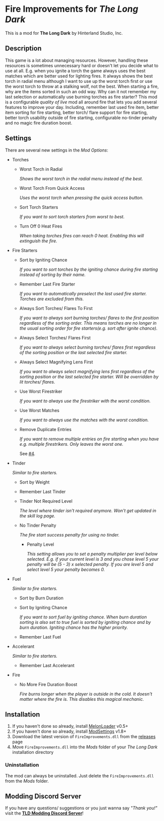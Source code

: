 # Fire Improvements for *The Long Dark*

This is a mod for **The Long Dark** by Hinterland Studio, Inc.

## Description

This game is a lot about managing resources. However, handling these resources is sometimes unnecessary hard or doesn't let you decide what to use at all. E.g. when you ignite a torch the game always uses the best matches which are better used for lighting fires. It always shows the best torch in radial menu although I want to use up the worst torch first or use the worst torch to throw at a stalking wolf, not the best. When starting a fire, why are the items sorted in such an odd way. Why can it not remember my last selection or automatically use burning torches as fire starter?
This mod is a configurable _quality of live_ mod all around fire that lets you add several features to improve your day. Including, remember last used fire item, better item sorting for fire starting, better torch/ flare support for fire starting, better torch usability outside of fire starting, configurable no-tinder penalty and no magic fire duration boost.

## Settings

There are several new settings in the *Mod Options*:

- Torches
  - Worst Torch in Radial

    _Shows the worst torch in the radial menu instead of the best._
  - Worst Torch From Quick Access

    _Uses the worst torch when pressing the quick access button._
  - Sort Torch Starters
  
	_If you want to sort torch starters from worst to best._
  - Turn Off 0 Heat Fires
  
    _When taking torches fires can reach 0 heat. Enabling this will extinguish the fire._
- Fire Starters
  - Sort by Igniting Chance

    _If you want to sort torches by the igniting chance during fire starting instead of sorting by their name._
  - Remember Last Fire Starter
  
    _If you want to automatically preselect the last used fire starter. Torches are excluded from this._
  - Always Sort Torches/ Flares To First

    _If you want to always sort burning torches/ flares to the first position regardless of the sorting order. This means torches are no longer in the usual sorting order for fire starters(e.g. sort after ignite chance)._

  - Always Select Torches/ Flares First

    _If you want to always select burning torches/ flares first regardless of the sorting position or the last selected fire starter._
  - Always Select Magnifying Lens First

    _If you want to always select magnifying lens first regardless of the sorting position or the last selected fire starter. Will be overridden by lit torches/ flares._
  - Use Worst Firestriker

    _If you want to always use the firestriker with the worst condition._
  - Use Worst Matches

    _If you want to always use the matches with the worst condition._
  - Remove Duplicate Entries

    _If you want to remove multiple entries on fire starting when you have e.g. multiple firestrikers. Only leaves the worst one._

    See [#4](/../../issues/4).
- Tinder
  
    _Similar to fire starters._
  - Sort by Weight
  - Remember Last Tinder
  - Tinder Not Required Level

    _The level where tinder isn't required anymore. Won't get updated in the skill log page._
  - No Tinder Penalty

    _The fire start success penalty for using no tinder._
    - Penalty Level

      _This setting allows you to set a penalty multiplier per level below selected. E.g. if your current level is 3 and you chose level 5 your penalty will be (5 - 3) x selected penalty. If you are level 5 and select level 5 your penalty becomes 0._

- Fuel

    _Similar to fire starters._
  - Sort by Burn Duration
  - Sort by Igniting Chance

    _If you want to sort fuel by igniting chance. When burn duration sorting is also set to true fuel is sorted by igniting chance and by burn duration. Igniting chance has the higher priority._
  - Remember Last Fuel
- Accelerant

    _Similar to fire starters._
  - Remember Last Accelerant  
- Fire
  - No More Fire Duration Boost

    _Fire burns longer when the player is outside in the cold. It doesn't matter where the fire is. This disables this magical mechanic._

## Installation

1. If you haven't done so already, install [MelonLoader](https://github.com/LavaGang/MelonLoader/releases) v0.5+
2. If you haven't done so already, install [ModSettings](https://github.com/zeobviouslyfakeacc/ModSettings/releases) v1.8+
3. Download the latest version of `FireImprovements.dll` from the [releases](https://github.com/Remodor/TLD_FireImprovements/releases) page
4. Move `FireImprovements.dll` into the *Mods* folder of your *The Long Dark* installation directory

### Uninstallation

The mod can always be uninstalled. Just delete the `FireImprovements.dll` from the *Mods* folder.

## Modding Discord Server

If you have any questions/ suggestions or you just wanna say *"Thank you!"* visit the **[TLD Modding Discord Server](https://discord.gg/nb2jQez)**!
